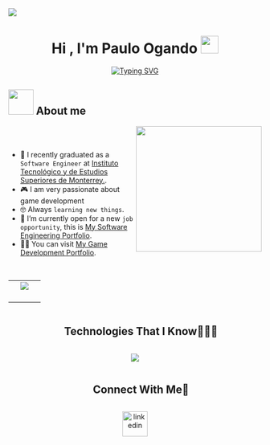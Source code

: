 <!--horizontal divider(gradiant)-->
<img src="https://user-images.githubusercontent.com/73097560/115834477-dbab4500-a447-11eb-908a-139a6edaec5c.gif">

<h1 align="center">Hi , I'm Paulo Ogando <img src="https://media.giphy.com/media/hvRJCLFzcasrR4ia7z/giphy.gif" width="35"></h1>
<p align="center">
  <a href="https://git.io/typing-svg"><img src="https://readme-typing-svg.demolab.com?font=Fira+Code&pause=1000&center=true&width=435&lines=Graduate+Software+Engineer" alt="Typing SVG" /></a>
</p>

<!--Intro start-->

## <picture><img src = "https://github.com/7oSkaaa/7oSkaaa/blob/main/Images/about_me.gif?raw=true" width = 50px></picture> About me

<picture> <img align="right" src="https://github.com/7oSkaaa/7oSkaaa/blob/main/Images/Right_Side.gif?raw=true" width = 250px></picture>

<br><br>

- :school: I recently graduated as a `Software Engineer` at [Instituto Tecnológico y de Estudios Superiores de Monterrey.](https://tec.mx/es?srsltid=AfmBOopgY1wXuEaZAradDwZgt9g_O2VnPePiZJFh3CmsncRzHRV2EsL2).
- :video_game: I am very passionate about game development
- :nerd_face: Always `learning new things`.
- :thinking: I’m currently open for a new `job opportunity`, this is [My Software Engineering Portfolio]().
- :man_technologist: You can visit [My Game Development Portfolio](https://pauloog.com).
<br>

<!-- Stats -->
<p align="center">
  <!--- stats (start) -->
<table align="center">
<tr border="none">
<td width="50%" align="center">
  <img  align="center"  src="https://github-readme-stats.vercel.app/api?username=PauloOgando&theme=dark&show_icons=true&count_private=true" />
  <br></br>
</td>
</table>

<!--My Tech-->

<!--h1 without bottom border-->
<div id="user-content-toc">
  <ul align="center">
    <summary><h2 style="display: inline-block">Technologies That I Know👨🏻‍💻</h2></summary>
  </ul>
</div>
<!--tech stack icons-->
<p align="center">
  <a href="https://skillicons.dev">
    <img src="https://skillicons.dev/icons?i=aws,blender,cpp,css,cs,clojure,express,figma,git,github,gcp,html,js,kotlin,mongodb,mysql,nodejs,postman,py,react,ts,unity,unreal,vscode&perline=14" />
  </a>
</p>

<!--Socials-->
<!-- Connect with me -->
<!--h2 without bottom border-->
<div id="user-content-toc">
  <ul align="center">
    <summary><h2 style="display: inline-block">Connect With Me🤝</h2></summary>
  </ul>
</div>

<!--icons and links-->
<p align="center">
<a href="https://linkedin.com/in/pauloogandogulias" target="blank"><img align="center" src="https://user-images.githubusercontent.com/88904952/234979284-68c11d7f-1acc-4f0c-ac78-044e1037d7b0.png" alt="linkedin" height="50" width="50" /></a>
  
</p>
